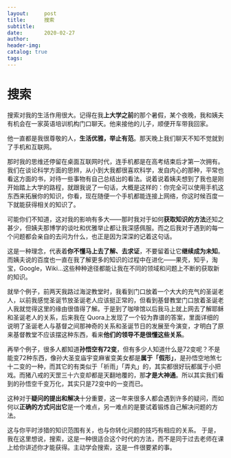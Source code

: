 ```yaml
---
layout:     post  
title:      搜索
subtitle:  
date:       2020-02-27  
author:  
header-img: 
catalog: true  
tags:
--- 
```


# 搜索
搜索对我的生活作用很大。记得在我**上大学之前**的那个暑假，某个夜晚，我和姨夫有机会在一家英语培训机构门口聊天。他来接他的儿子，顺便开车带我回家。

他一直都是我很尊敬的人，**生活优雅，举止有范**。那天晚上我们聊天不知不觉就到了手机和互联网。

那时我的思维还停留在桌面互联网时代，连手机都是在高考结束后才第一次拥有。我们在谈论科学方面的思辨，从小到大我都很喜欢科学，发自内心的那种，平常也看这方面的书，对待一些事物有自己总结出的看法。说着说着姨夫想到了我也是刚开始踏上大学的路程，就跟我说了一句话，大概是这样的：你完全可以使用手机这东西来拓展你的知识，你看，现在随便一个手机都能连接上网络，你这时候百度一下就能获得相关的知识了。

可能你们不知道，这对我的影响有多大——那时我对于如何**获取知识的方法**还知之甚少，但姨夫那博学的谈吐和优雅举止都让我深感佩服。而之后我对于遇到的每一个问题都会亲自的去问为什么，也正是因为深深的记着这句话。

这是一种理念，代表着**你不懂马上去了解、去求证**，不要留着让它**继续成为未知**。而姨夫说的百度也一直在我了解更多的知识的过程中在进化——果壳，知乎，淘宝，Google，Wiki…这些种种途径都能让我在不同的领域和问题上不断的获取新的知识。

就举个例子，前两天我路过海淀教堂时，我看到门口放着一个大大的充气的圣诞老人，以前我感觉圣诞节放圣诞老人应该挺正常的，但看到基督教堂门口放着圣诞老人我就觉得这里的缘由很值得了解。于是到了咖啡馆以后我马上就上网去了解耶稣和圣诞老人的关系，后来我在 Quora上发现了一个较为靠谱的答案，里面详细的说明了圣诞老人与基督之间那神奇的关系和圣诞节日的发展至今演变，才明白了原来基督教堂不应该摆这种东西，看来**他们的领导不是很懂这些关系**。

再举个例子，很多人都知道**孙悟空有72变**，但有多少人知道什么是72变呢？不是能变72种东西，像孙大圣变庙宇变麻雀变美女都是**属于「假形」**，是孙悟空地煞七十二变的一种，而其它的有类似于「祈雨」「弄丸」的，其实都很好玩都属于小把戏。而猪八戒的天罡三十六变却都是天翻地覆的，那**才是大神通**。所以其实我们看到的孙悟空千变万化，其实只是72变中的一变而已。

这种对于**疑问的提出和解决**十分重要，这一年来很多人都会遇到许多的疑问，而如何以**正确的方式问出它**是一个难点，另一难点的是要试着锻炼自己解决问题的方法。

这与你平时涉猎的知识范围有关，也与你转化问题的技巧有相应的关系。
于是，我在这里想说，搜索，这是一种很适合这个时代的方法，而不是同于过去老师在课上给你讲述你才能获得。主动学会搜索，这是一件很要紧的事。